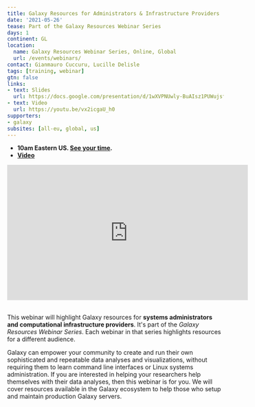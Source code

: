 ```yaml
---
title: Galaxy Resources for Administrators & Infrastructure Providers
date: '2021-05-26'
tease: Part of the Galaxy Resources Webinar Series
days: 1
continent: GL
location:
  name: Galaxy Resources Webinar Series, Online, Global
  url: /events/webinars/
contact: Gianmauro Cuccuru, Lucille Delisle
tags: [training, webinar]
gtn: false
links:
- text: Slides
  url: https://docs.google.com/presentation/d/1wXVPNUwly-BuAIsz1PUWujsfJRbaLkpFn6Rt8lE-U9U/edit?usp=sharing
- text: Video
  url: https://youtu.be/vx2icgaU_h0
supporters:
- galaxy
subsites: [all-eu, global, us]
---
```


* **10am Eastern US. [See your time](https://www.timeanddate.com/worldclock/fixedtime.html?msg=Galaxy+Resources+for+Admins+and+Infrastructure+Providers+Webinar&iso=20210526T10&p1=419&ah=1).**
* **[Video](https://youtu.be/vx2icgaU_h0)**

<div class="video-variable">
  <iframe width="560" height="315" src="https://www.youtube.com/embed/vx2icgaU_h0" frameborder="0" allow="accelerometer; autoplay; clipboard-write; encrypted-media; gyroscope; picture-in-picture" allowfullscreen></iframe>
</div>

<br />

This webinar will highlight Galaxy resources for **systems administrators and computational infrastructure providers**.  It's part of the *Galaxy Resources Webinar Series*.  Each webinar in that series highlights resources for a different audience.

Galaxy can empower your community to create and run their own sophisticated and repeatable data analyses and visualizations, without requiring them to learn command line interfaces or Linux systems administration.  If you are interested in helping your researchers help themselves with their data analyses, then this webinar is for you.  We will cover resources available in the Galaxy ecosystem to help those who setup and maintain production Galaxy servers.

